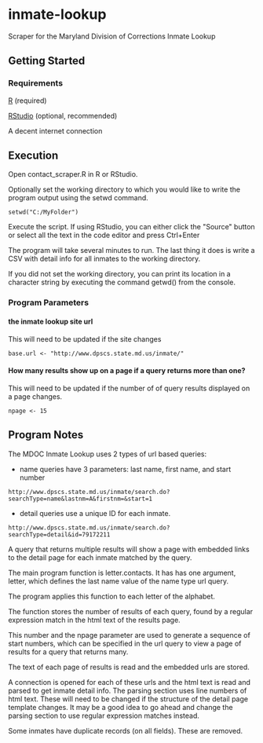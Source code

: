 # inmate-lookup
Scraper for the Maryland Division of Corrections Inmate Lookup

## Getting Started
### Requirements
[R](https://www.r-project.org/) (required) 

[RStudio](https://www.rstudio.com/products/rstudio/download/) (optional, recommended) 

A decent internet connection


## Execution

Open contact_scraper.R in R or RStudio.

Optionally set the working directory to which you would like to write the program output using the setwd command.

```
setwd("C:/MyFolder")
```

Execute the script. If using RStudio, you can either click the "Source" button or select all the text in the code editor and press Ctrl+Enter

The program will take several minutes to run. The last thing it does is write a CSV with detail info for all inmates to the working directory.

If you did not set the working directory, you can print its location in a character string by executing the command getwd() from the console.


### Program Parameters

#### the inmate lookup site url

This will need to be updated if the site changes

```
base.url <- "http://www.dpscs.state.md.us/inmate/"
```


#### How many results show up on a page if a query returns more than one?

This will need to be updated if the number of of query results displayed on a page changes.

```
npage <- 15
```

## Program Notes

The MDOC Inmate Lookup uses 2 types of url based queries:

* name queries have 3 parameters: last name, first name, and start number

```
http://www.dpscs.state.md.us/inmate/search.do?searchType=name&lastnm=A&firstnm=&start=1
```

* detail  queries use a unique ID for each inmate.

```
http://www.dpscs.state.md.us/inmate/search.do?searchType=detail&id=79172211
```

A query that returns multiple results will show a page with embedded links to the detail page for each inmate matched by the query.


The main program function is letter.contacts. It has has one argument, letter, which defines the last name value of the name type url query.

The program applies this function to each letter of the alphabet. 

The function stores the number of results of each query, found by a regular expression match in the html text of the results page.

This number and the npage parameter are used to generate a sequence of start numbers, which can be specified in the url query to view a page of results for a query that returns many.

The text of each page of results is read and the embedded urls are stored.

A connection is opened for each of these urls and the html text is read and parsed to get inmate detail info. The parsing section uses line numbers of html text. These will need to be changed if the structure of the detail page template changes. It may be a good idea to go ahead and change the parsing section to use regular expression matches instead.
  
Some inmates have duplicate records (on all fields). These are removed.

